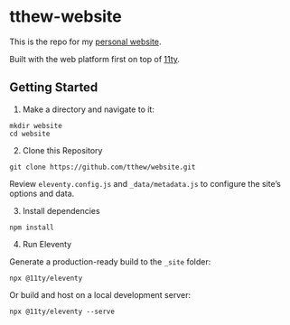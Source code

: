 # tthew-website

This is the repo for my [personal website](https://ma.tthew.berlin).

Built with the web platform first on top of [11ty](http://11ty.dev).

## Getting Started

1. Make a directory and navigate to it:

```
mkdir website
cd website
```

2. Clone this Repository

```
git clone https://github.com/tthew/website.git 
```

Review `eleventy.config.js` and `_data/metadata.js` to configure the site’s options and data.

3. Install dependencies

```
npm install
```

4. Run Eleventy

Generate a production-ready build to the `_site` folder:

```
npx @11ty/eleventy
```

Or build and host on a local development server:

```
npx @11ty/eleventy --serve
```